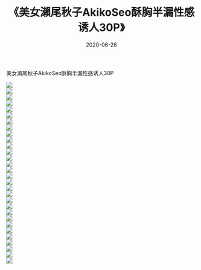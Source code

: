 ﻿---
layout: post
title:  《美女瀨尾秋子AkikoSeo酥胸半漏性感诱人30P》
date:   2020-06-26
img: http://img.660000.xyz/Sharelink/性感/2020/美女瀨尾秋子AkikoSeo酥胸半漏性感诱人30P/000.jpg
categories: [美女, 清纯, 唯美]
---

美女瀨尾秋子AkikoSeo酥胸半漏性感诱人30P

  ![](http://img.660000.xyz/Sharelink/性感/2020/美女瀨尾秋子AkikoSeo酥胸半漏性感诱人30P/001.jpg) <br> ![](http://img.660000.xyz/Sharelink/性感/2020/美女瀨尾秋子AkikoSeo酥胸半漏性感诱人30P/002.jpg) <br> ![](http://img.660000.xyz/Sharelink/性感/2020/美女瀨尾秋子AkikoSeo酥胸半漏性感诱人30P/003.jpg) <br> ![](http://img.660000.xyz/Sharelink/性感/2020/美女瀨尾秋子AkikoSeo酥胸半漏性感诱人30P/004.jpg) <br> ![](http://img.660000.xyz/Sharelink/性感/2020/美女瀨尾秋子AkikoSeo酥胸半漏性感诱人30P/005.jpg) <br> ![](http://img.660000.xyz/Sharelink/性感/2020/美女瀨尾秋子AkikoSeo酥胸半漏性感诱人30P/006.jpg) <br> ![](http://img.660000.xyz/Sharelink/性感/2020/美女瀨尾秋子AkikoSeo酥胸半漏性感诱人30P/007.jpg) <br> ![](http://img.660000.xyz/Sharelink/性感/2020/美女瀨尾秋子AkikoSeo酥胸半漏性感诱人30P/008.jpg) <br> ![](http://img.660000.xyz/Sharelink/性感/2020/美女瀨尾秋子AkikoSeo酥胸半漏性感诱人30P/009.jpg) <br> ![](http://img.660000.xyz/Sharelink/性感/2020/美女瀨尾秋子AkikoSeo酥胸半漏性感诱人30P/010.jpg) <br> ![](http://img.660000.xyz/Sharelink/性感/2020/美女瀨尾秋子AkikoSeo酥胸半漏性感诱人30P/011.jpg) <br> ![](http://img.660000.xyz/Sharelink/性感/2020/美女瀨尾秋子AkikoSeo酥胸半漏性感诱人30P/012.jpg) <br> ![](http://img.660000.xyz/Sharelink/性感/2020/美女瀨尾秋子AkikoSeo酥胸半漏性感诱人30P/013.jpg) <br> ![](http://img.660000.xyz/Sharelink/性感/2020/美女瀨尾秋子AkikoSeo酥胸半漏性感诱人30P/014.jpg) <br> ![](http://img.660000.xyz/Sharelink/性感/2020/美女瀨尾秋子AkikoSeo酥胸半漏性感诱人30P/015.jpg) <br> ![](http://img.660000.xyz/Sharelink/性感/2020/美女瀨尾秋子AkikoSeo酥胸半漏性感诱人30P/016.jpg) <br> ![](http://img.660000.xyz/Sharelink/性感/2020/美女瀨尾秋子AkikoSeo酥胸半漏性感诱人30P/017.jpg) <br> ![](http://img.660000.xyz/Sharelink/性感/2020/美女瀨尾秋子AkikoSeo酥胸半漏性感诱人30P/018.jpg) <br> ![](http://img.660000.xyz/Sharelink/性感/2020/美女瀨尾秋子AkikoSeo酥胸半漏性感诱人30P/019.jpg) <br> ![](http://img.660000.xyz/Sharelink/性感/2020/美女瀨尾秋子AkikoSeo酥胸半漏性感诱人30P/020.jpg) <br> ![](http://img.660000.xyz/Sharelink/性感/2020/美女瀨尾秋子AkikoSeo酥胸半漏性感诱人30P/021.jpg) <br> ![](http://img.660000.xyz/Sharelink/性感/2020/美女瀨尾秋子AkikoSeo酥胸半漏性感诱人30P/022.jpg) <br> ![](http://img.660000.xyz/Sharelink/性感/2020/美女瀨尾秋子AkikoSeo酥胸半漏性感诱人30P/023.jpg) <br> ![](http://img.660000.xyz/Sharelink/性感/2020/美女瀨尾秋子AkikoSeo酥胸半漏性感诱人30P/024.jpg) <br> ![](http://img.660000.xyz/Sharelink/性感/2020/美女瀨尾秋子AkikoSeo酥胸半漏性感诱人30P/025.jpg) <br> ![](http://img.660000.xyz/Sharelink/性感/2020/美女瀨尾秋子AkikoSeo酥胸半漏性感诱人30P/026.jpg) <br> ![](http://img.660000.xyz/Sharelink/性感/2020/美女瀨尾秋子AkikoSeo酥胸半漏性感诱人30P/027.jpg) <br> ![](http://img.660000.xyz/Sharelink/性感/2020/美女瀨尾秋子AkikoSeo酥胸半漏性感诱人30P/028.jpg) <br> ![](http://img.660000.xyz/Sharelink/性感/2020/美女瀨尾秋子AkikoSeo酥胸半漏性感诱人30P/029.jpg) <br> ![](http://img.660000.xyz/Sharelink/性感/2020/美女瀨尾秋子AkikoSeo酥胸半漏性感诱人30P/030.jpg) <br>